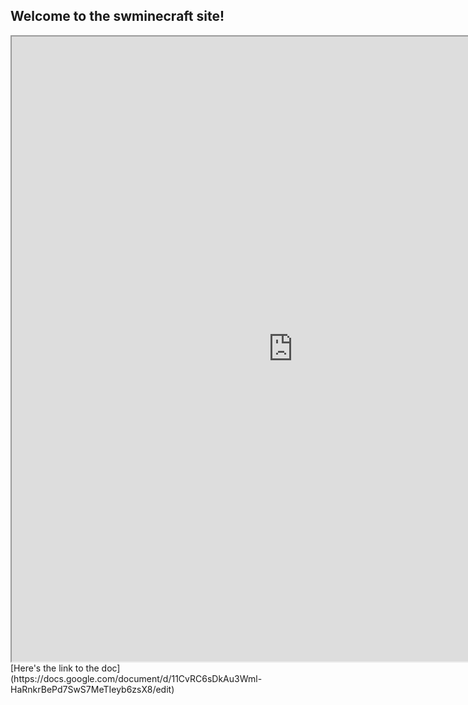 ## Welcome to the swminecraft site!
<iframe src="https://docs.google.com/document/d/11CvRC6sDkAu3Wml-HaRnkrBePd7SwS7MeTIeyb6zsX8/edit?usp=sharing" width="900" height="1000">Error</iframe>
[Here's the link to the doc](https://docs.google.com/document/d/11CvRC6sDkAu3Wml-HaRnkrBePd7SwS7MeTIeyb6zsX8/edit)

